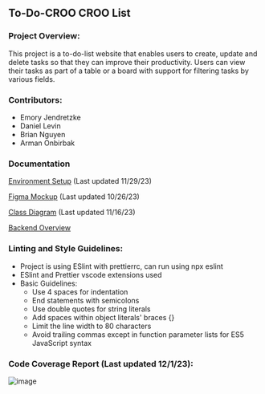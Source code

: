 ## To-Do-CROO CROO List
### Project Overview:
This project is a to-do-list website that enables users to create, update and delete tasks so that they can improve their productivity. Users can view their tasks as part of a table or a board with support for filtering tasks by various fields.

### Contributors:
- Emory Jendretzke
- Daniel Levin
- Brian Nguyen
- Arman Onbirbak

### Documentation
[Environment Setup](docs/setup.md) (Last updated 11/29/23)

[Figma Mockup](docs/FigmaMockup.pdf) (Last updated 10/26/23)

[Class Diagram](docs/ClassDiagram.png) (Last updated 11/16/23)

[Backend Overview](express-backend/README.md)

### Linting and Style Guidelines:
- Project is using ESlint with prettierrc, can run using npx eslint
- ESlint and Prettier vscode extensions used
- Basic Guidelines:
    - Use 4 spaces for indentation
    - End statements with semicolons
    - Use double quotes for string literals
    - Add spaces within object literals' braces {}
    - Limit the line width to 80 characters
    - Avoid trailing commas except in function parameter lists for ES5 JavaScript syntax

### Code Coverage Report (Last updated 12/1/23):
![image](https://github.com/briannguyen11/react-to-do-list/assets/81583127/a9bb3fda-5de6-44bc-8c60-867d6caad07d)
